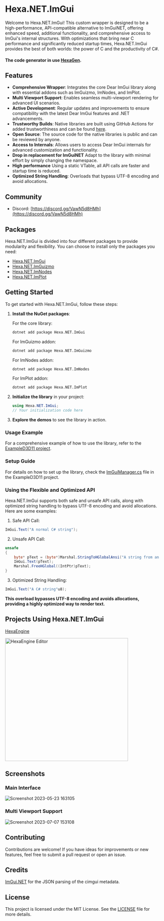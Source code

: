 # Hexa.NET.ImGui

Welcome to Hexa.NET.ImGui! This custom wrapper is designed to be a high-performance, API-compatible alternative to ImGuiNET, offering enhanced speed, additional functionality, and comprehensive access to ImGui's internal structures. With optimizations that bring near C performance and significantly reduced startup times, Hexa.NET.ImGui provides the best of both worlds: the power of C and the productivity of C#.

#### The code generator in use [HexaGen](https://github.com/HexaEngine/HexaGen).

## Features

- **Comprehensive Wrapper**: Integrates the core Dear ImGui library along with essential addons such as ImGuizmo, ImNodes, and ImPlot.
- **Multi Viewport Support**: Enables seamless multi-viewport rendering for advanced UI scenarios.
- **Active Development**: Regular updates and improvements to ensure compatibility with the latest Dear ImGui features and .NET advancements.
- **Trustworthy Builds**: Native libraries are built using GitHub Actions for added trustworthiness and can be found [here](https://github.com/HexaEngine/Hexa.NET.ImGui/actions).
- **Open Source**: The source code for the native libraries is public and can be reviewed by anyone.
- **Access to Internals**: Allows users to access Dear ImGui internals for advanced customization and functionality.
- **Drop in replacement for ImGuiNET** Adapt to the library with minimal effort by simply changing the namespace.
- **High performance** Using a static VTable, all API calls are faster and startup time is reduced.
- **Optimized String Handling**: Overloads that bypass UTF-8 encoding and avoid allocations.

## Community
- Discord: [https://discord.gg/VawN5d8HMh](https://discord.gg/VawN5d8HMh)

## Packages

Hexa.NET.ImGui is divided into four different packages to provide modularity and flexibility. You can choose to install only the packages you need:

- [Hexa.NET.ImGui](https://www.nuget.org/packages/Hexa.NET.ImGui/)
- [Hexa.NET.ImGuizmo](https://www.nuget.org/packages/Hexa.NET.ImGuizmo/)
- [Hexa.NET.ImNodes](https://www.nuget.org/packages/Hexa.NET.ImNodes/)
- [Hexa.NET.ImPlot](https://www.nuget.org/packages/Hexa.NET.ImPlot/)

## Getting Started

To get started with Hexa.NET.ImGui, follow these steps:

1. **Install the NuGet packages**:

    For the core library:
    ```bash
    dotnet add package Hexa.NET.ImGui
    ```

    For ImGuizmo addon:
    ```bash
    dotnet add package Hexa.NET.ImGuizmo
    ```

    For ImNodes addon:
    ```bash
    dotnet add package Hexa.NET.ImNodes
    ```

    For ImPlot addon:
    ```bash
    dotnet add package Hexa.NET.ImPlot
    ```

2. **Initialize the library** in your project:
    ```csharp
    using Hexa.NET.ImGui;
    // Your initialization code here
    ```

3. **Explore the demos** to see the library in action.

### Usage Example

For a comprehensive example of how to use the library, refer to the [ExampleD3D11 project](https://github.com/HexaEngine/Hexa.NET.ImGui/blob/master/ExampleD3D11/).

### Setup Guide

For details on how to set up the library, check the [ImGuiManager.cs](https://github.com/HexaEngine/Hexa.NET.ImGui/blob/master/ExampleD3D11/ImGuiDemo/ImGuiManager.cs) file in the ExampleD3D11 project.

### Using the Flexible and Optimized API

Hexa.NET.ImGui supports both safe and unsafe API calls, along with optimized string handling to bypass UTF-8 encoding and avoid allocations. Here are some examples:

 1. Safe API Call:

```cs
ImGui.Text("A normal C# string");
```

 2. Unsafe API Call:
```cs
unsafe
{
    byte* pText = (byte*)Marshal.StringToHGlobalAnsi("A string from an unsafe pointer").ToPointer();
    ImGui.Text(pText);
    Marshal.FreeHGlobal((IntPtr)pText);
}
```

 3. Optimized String Handling:
```cs
ImGui.Text("A C# string"u8);
```
**This overload bypasses UTF-8 encoding and avoids allocations, providing a highly optimized way to render text.**

## Projects Using Hexa.NET.ImGui

[HexaEngine](https://github.com/HexaEngine/HexaEngine)

<img src="https://github.com/user-attachments/assets/b54145fe-5bd5-4998-b36f-24efe8345aba" alt="HexaEngine Editor" width="400"/>

## Screenshots

### Main Interface
![Screenshot 2023-05-23 163105](https://github.com/JunaMeinhold/HexaEngine.ImGui/assets/46632782/e15288c5-e0f1-4feb-8589-abd2ca92fffb)

### Multi Viewport Support
![Screenshot 2023-07-07 153108](https://github.com/JunaMeinhold/HexaEngine.ImGui/assets/46632782/efb715f8-2dee-4bd2-8fa5-d1bc2195129a)

## Contributing

Contributions are welcome! If you have ideas for improvements or new features, feel free to submit a pull request or open an issue.

## Credits

[ImGui.NET](https://github.com/ImGuiNET/ImGui.NET/) for the JSON parsing of the cimgui metadata.

## License

This project is licensed under the MIT License. See the [LICENSE](LICENSE) file for more details.
